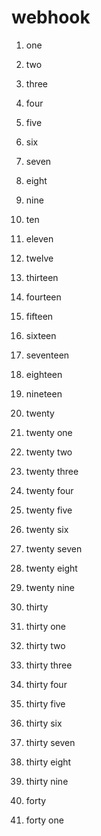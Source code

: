 # webhook

1. one

2. two

3. three

4. four

5. five

6. six

7. seven

8. eight

9. nine

10. ten

11. eleven

12. twelve

13. thirteen

14. fourteen

15. fifteen

16. sixteen

17. seventeen

18. eighteen

19. nineteen

20. twenty

21. twenty one

22. twenty two

23. twenty three

24. twenty four

25. twenty five

26. twenty six

27. twenty seven

28. twenty eight

29. twenty nine

30. thirty

31. thirty one

32. thirty two

33. thirty three

34. thirty four

35. thirty five

36. thirty six

37. thirty seven

38. thirty eight

39. thirty nine

40. forty

41. forty one
